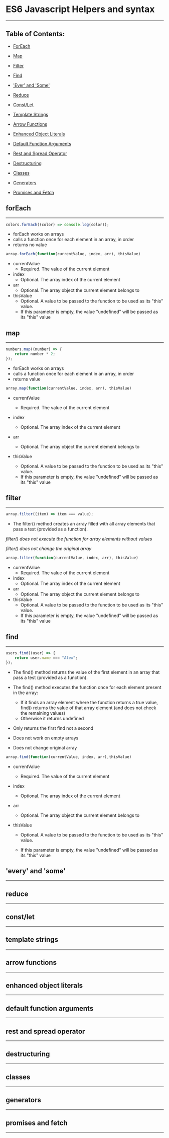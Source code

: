 # ES6 Javascript Helpers and syntax

---

## Table of Contents:

-   [ForEach](##forEach)

-   [Map](##map)

-   [Filter](##filter)

-   [Find](##find)

-   ['Ever' and 'Some'](##'every'-and-'some')

-   [Reduce](##reduce)

-   [Const/Let](##const/let)

-   [Template Strings](##template-strings)

-   [Arrow Functions](##arrow-functions)

-   [Enhanced Object Literals](##enhanced-object-literals)

-   [Default Function Arguments](##default-function-arguments)

-   [Rest and Spread Operator](##rest-and-spread-operator)

-   [Destructuring](##destructuring)

-   [Classes](##classes)

-   [Generators](##generators)

-   [Promises and Fetch](##promises-and-fetch)

## forEach

---

```javascript
colors.forEach((color) => console.log(color));
```

-   forEach works on arrays
-   calls a function once for each element in an array, in order
-   returns no value

```javascript
array.forEach(function(currentValue, index, arr), thisValue)
```

-   currentValue
    -   Required. The value of the current element
-   index
    -   Optional. The array index of the current element
-   arr
    -   Optional. The array object the current element belongs to
-   thisValue
    -   Optional. A value to be passed to the function to be used as its "this" value.
    -   If this parameter is empty, the value "undefined" will be passed as its "this" value

## map

---

```javascript
numbers.map((number) => {
    return number * 2;
});
```

-   forEach works on arrays
-   calls a function once for each element in an array, in order
-   returns value

```javascript
array.map(function(currentValue, index, arr), thisValue)
```

-   currentValue
    -   Required. The value of the current element
-   index
    -   Optional. The array index of the current element
-   arr

    -   Optional. The array object the current element belongs to

-   thisValue
    -   Optional. A value to be passed to the function to be used as its "this" value.
    -   If this parameter is empty, the value "undefined" will be passed as its "this" value

## filter

---

```javascript
array.filter((item) => item === value);
```

-   The filter() method creates an array filled with all array elements that pass a test (provided as a function).

_filter() does not execute the function for array elements without values_

_filter() does not change the original array_

```javascript
array.filter(function(currentValue, index, arr), thisValue)
```

-   currentValue
    -   Required. The value of the current element
-   index
    -   Optional. The array index of the current element
-   arr
    -   Optional. The array object the current element belongs to
-   thisValue
    -   Optional. A value to be passed to the function to be used as its "this" value.
    -   If this parameter is empty, the value "undefined" will be passed as its "this" value

## find

---

```javascript
users.find((user) => {
    return user.name === "Alex";
});
```

-   The find() method returns the value of the first element in an array that pass a test (provided as a function).

-   The find() method executes the function once for each element present in the array:

    -   If it finds an array element where the function returns a true value, find() returns the value of that array element (and does not check the remaining values)
    -   Otherwise it returns undefined

-   Only returns the first find not a second

-   Does not work on empty arrays

-   Does not change original array

```javascript
array.find(function(currentValue, index, arr),thisValue)
```

-   currentValue
    -   Required. The value of the current element
-   index
    -   Optional. The array index of the current element
-   arr
    -   Optional. The array object the current element belongs to
-   thisValue

    -   Optional. A value to be passed to the function to be used as its "this" value.

    -   If this parameter is empty, the value "undefined" will be passed as its "this" value

## 'every' and 'some'

---

## reduce

---

## const/let

---

## template strings

---

## arrow functions

---

## enhanced object literals

---

## default function arguments

---

## rest and spread operator

---

## destructuring

---

## classes

---

## generators

---

## promises and fetch

---
